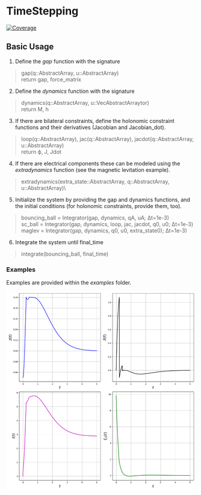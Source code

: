 # TimeStepping

[![Coverage](https://codecov.io/gh/Symplectomorphism/TimeStepping.jl/branch/master/graph/badge.svg)](https://codecov.io/gh/Symplectomorphism/TimeStepping.jl)

## Basic Usage

1. Define the _gap_ function with the signature
> gap(q::AbstractArray, u::AbstractArray)\
> return gap, force_matrix

2. Define the _dynamics_ function with the signature
> dynamics(q::AbstractArray, u::VecAbstractArraytor)\
> return M, h

3. If there are bilateral constraints, define the holonomic constraint functions and their derivatives (Jacobian and Jacobian_dot).
> loop(q::AbstractArray), jac(q::AbstractArray), jacdot(q::AbstractArray, u::AbstractArray)\
> return ϕ, J, Jdot

4. If there are electrical components these can be modeled using the _extradynamics_ function (see the magnetic levitation example).
> extradynamics(extra_state::AbstractArray, q::AbstractArray, u::AbstractArray)\

5. Initialize the system by providing the gap and dynamics functions, and the initial conditions (for holonomic constraints, provide them, too).
> bouncing_ball = Integrator(gap, dynamics, qA, uA; Δt=1e-3)\
> sc_ball = Integrator(gap, dynamics, loop, jac, jacdot, q0, u0; Δt=1e-3)
> maglev = Integrator(gap, dynamics, q0, u0, extra_state0); Δt=1e-3)

6. Integrate the system until final_time
> integrate(bouncing_ball, final_time)

### Examples
Examples are provided within the _examples_ folder.

![Image](examples/magnetic_levitation/maglev_fb.png)
